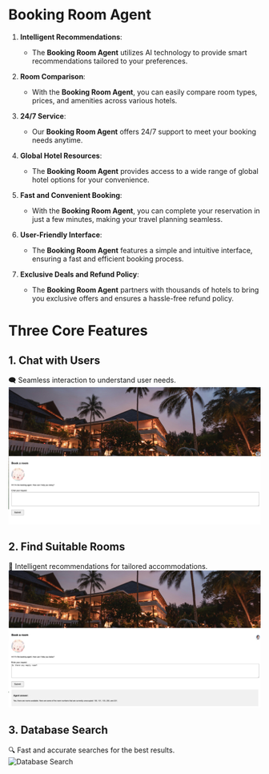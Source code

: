 # Booking Room Agent

1. **Intelligent Recommendations**:  
   - The **Booking Room Agent** utilizes AI technology to provide smart recommendations tailored to your preferences.

2. **Room Comparison**:  
   - With the **Booking Room Agent**, you can easily compare room types, prices, and amenities across various hotels.

3. **24/7 Service**:  
   - Our **Booking Room Agent** offers 24/7 support to meet your booking needs anytime.

4. **Global Hotel Resources**:  
   - The **Booking Room Agent** provides access to a wide range of global hotel options for your convenience.

5. **Fast and Convenient Booking**:  
   - With the **Booking Room Agent**, you can complete your reservation in just a few minutes, making your travel planning seamless.

6. **User-Friendly Interface**:  
   - The **Booking Room Agent** features a simple and intuitive interface, ensuring a fast and efficient booking process.

7. **Exclusive Deals and Refund Policy**:  
   - The **Booking Room Agent** partners with thousands of hotels to bring you exclusive offers and ensures a hassle-free refund policy.



# Three Core Features

## 1. Chat with Users  
   🗨️ Seamless interaction to understand user needs.  
   ![Chat with Users](home_page.png)

## 2. Find Suitable Rooms  
   🏨 Intelligent recommendations for tailored accommodations.  
   ![Find Suitable Rooms](ask_for_empty_room.png)

## 3. Database Search  
   🔍 Fast and accurate searches for the best results.  
   ![Database Search](ask_for_numbers.png)
